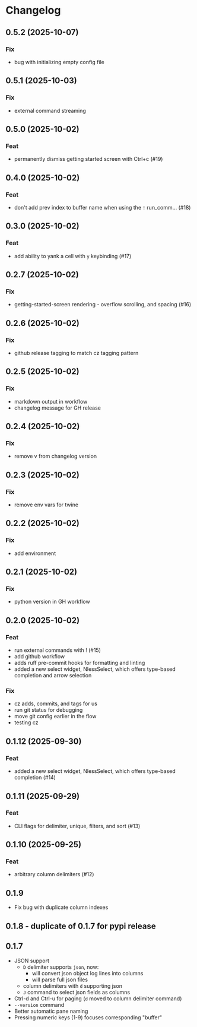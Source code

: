 # Changelog
## 0.5.2 (2025-10-07)

### Fix

- bug with initializing empty config file

## 0.5.1 (2025-10-03)

### Fix

- external command streaming

## 0.5.0 (2025-10-02)

### Feat

- permanently dismiss getting started screen with Ctrl+c (#19)

## 0.4.0 (2025-10-02)

### Feat

- don't add prev index to buffer name when using the `!` run_comm… (#18)

## 0.3.0 (2025-10-02)

### Feat

- add ability to yank a cell with `y` keybinding (#17)

## 0.2.7 (2025-10-02)

### Fix

- getting-started-screen rendering - overflow scrolling, and spacing (#16)

## 0.2.6 (2025-10-02)

### Fix

- github release tagging to match cz tagging pattern

## 0.2.5 (2025-10-02)

### Fix

- markdown output in workflow
- changelog message for GH release

## 0.2.4 (2025-10-02)

### Fix

- remove v from changelog version

## 0.2.3 (2025-10-02)

### Fix

- remove env vars for twine

## 0.2.2 (2025-10-02)

### Fix

- add environment

## 0.2.1 (2025-10-02)

### Fix

- python version in GH workflow

## 0.2.0 (2025-10-02)

### Feat

- run external commands with ! (#15)
- add github workflow
- adds ruff pre-commit hooks for formatting and linting
- added a new select widget, NlessSelect, which offers type-based completion and arrow selection

### Fix

- cz adds, commits, and tags for us
- run git status for debugging
- move git config earlier in the flow
- testing cz

## 0.1.12 (2025-09-30)

### Feat

- added a new select widget, NlessSelect, which offers type-based completion (#14)

## 0.1.11 (2025-09-29)

### Feat

- CLI flags for delimiter, unique, filters, and sort (#13)

## 0.1.10 (2025-09-25)

### Feat

- arbitrary column delimiters (#12)

## 0.1.9
- Fix bug with duplicate column indexes
## 0.1.8 - duplicate of 0.1.7 for pypi release
## 0.1.7
- JSON support
  - `D` delimiter supports `json`, now:
    - will convert json object log lines into columns
    - will parse full json files
  - column delimiters with `d` supporting json
  - `J` command to select json fields as columns
- Ctrl-d and Ctrl-u for paging (`d` moved to column delimiter command)
- `--version` command
- Better automatic pane naming
- Pressing numeric keys (1-9) focuses corresponding "buffer"
